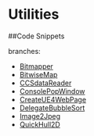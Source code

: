 # Utilities
##Code Snippets

branches:

- [Bitmapper](https://github.com/fengyhack/Utilities/tree/Bitmapper)
- [BitwiseMap](https://github.com/fengyhack/Utilities/tree/BitwiseMap)
- [CCSdataReader](https://github.com/fengyhack/Utilities/tree/CCSdataReader)
- [ConsolePopWindow](https://github.com/fengyhack/Utilities/tree/ConsolePopWindow)
- [CreateUE4WebPage](https://github.com/fengyhack/Utilities/tree/CreateUE4WebPage)
- [DelegateBubbleSort](https://github.com/fengyhack/Utilities/tree/DelegateBubbleSort)
- [Image2Jpeg](https://github.com/fengyhack/Utilities/tree/Image2Jpeg)
- [QuickHull2D](https://github.com/fengyhack/Utilities/tree/QuickHull2D)
